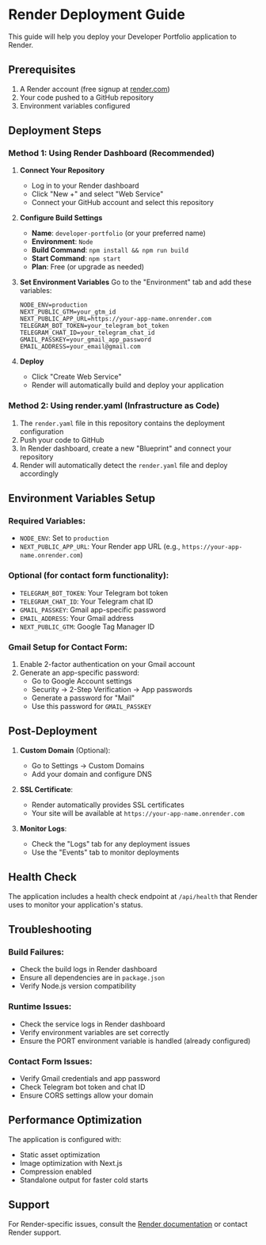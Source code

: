 # Render Deployment Guide

This guide will help you deploy your Developer Portfolio application to Render.

## Prerequisites

1. A Render account (free signup at [render.com](https://render.com))
2. Your code pushed to a GitHub repository
3. Environment variables configured

## Deployment Steps

### Method 1: Using Render Dashboard (Recommended)

1. **Connect Your Repository**
   - Log in to your Render dashboard
   - Click "New +" and select "Web Service"
   - Connect your GitHub account and select this repository

2. **Configure Build Settings**
   - **Name**: `developer-portfolio` (or your preferred name)
   - **Environment**: `Node`
   - **Build Command**: `npm install && npm run build`
   - **Start Command**: `npm start`
   - **Plan**: Free (or upgrade as needed)

3. **Set Environment Variables**
   Go to the "Environment" tab and add these variables:
   ```
   NODE_ENV=production
   NEXT_PUBLIC_GTM=your_gtm_id
   NEXT_PUBLIC_APP_URL=https://your-app-name.onrender.com
   TELEGRAM_BOT_TOKEN=your_telegram_bot_token
   TELEGRAM_CHAT_ID=your_telegram_chat_id
   GMAIL_PASSKEY=your_gmail_app_password
   EMAIL_ADDRESS=your_email@gmail.com
   ```

4. **Deploy**
   - Click "Create Web Service"
   - Render will automatically build and deploy your application

### Method 2: Using render.yaml (Infrastructure as Code)

1. The `render.yaml` file in this repository contains the deployment configuration
2. Push your code to GitHub
3. In Render dashboard, create a new "Blueprint" and connect your repository
4. Render will automatically detect the `render.yaml` file and deploy accordingly

## Environment Variables Setup

### Required Variables:

- `NODE_ENV`: Set to `production`
- `NEXT_PUBLIC_APP_URL`: Your Render app URL (e.g., `https://your-app-name.onrender.com`)

### Optional (for contact form functionality):

- `TELEGRAM_BOT_TOKEN`: Your Telegram bot token
- `TELEGRAM_CHAT_ID`: Your Telegram chat ID
- `GMAIL_PASSKEY`: Gmail app-specific password
- `EMAIL_ADDRESS`: Your Gmail address
- `NEXT_PUBLIC_GTM`: Google Tag Manager ID

### Gmail Setup for Contact Form:

1. Enable 2-factor authentication on your Gmail account
2. Generate an app-specific password:
   - Go to Google Account settings
   - Security → 2-Step Verification → App passwords
   - Generate a password for "Mail"
   - Use this password for `GMAIL_PASSKEY`

## Post-Deployment

1. **Custom Domain** (Optional):
   - Go to Settings → Custom Domains
   - Add your domain and configure DNS

2. **SSL Certificate**:
   - Render automatically provides SSL certificates
   - Your site will be available at `https://your-app-name.onrender.com`

3. **Monitor Logs**:
   - Check the "Logs" tab for any deployment issues
   - Use the "Events" tab to monitor deployments

## Health Check

The application includes a health check endpoint at `/api/health` that Render uses to monitor your application's status.

## Troubleshooting

### Build Failures:
- Check the build logs in Render dashboard
- Ensure all dependencies are in `package.json`
- Verify Node.js version compatibility

### Runtime Issues:
- Check the service logs in Render dashboard
- Verify environment variables are set correctly
- Ensure the PORT environment variable is handled (already configured)

### Contact Form Issues:
- Verify Gmail credentials and app password
- Check Telegram bot token and chat ID
- Ensure CORS settings allow your domain

## Performance Optimization

The application is configured with:
- Static asset optimization
- Image optimization with Next.js
- Compression enabled
- Standalone output for faster cold starts

## Support

For Render-specific issues, consult the [Render documentation](https://render.com/docs) or contact Render support.